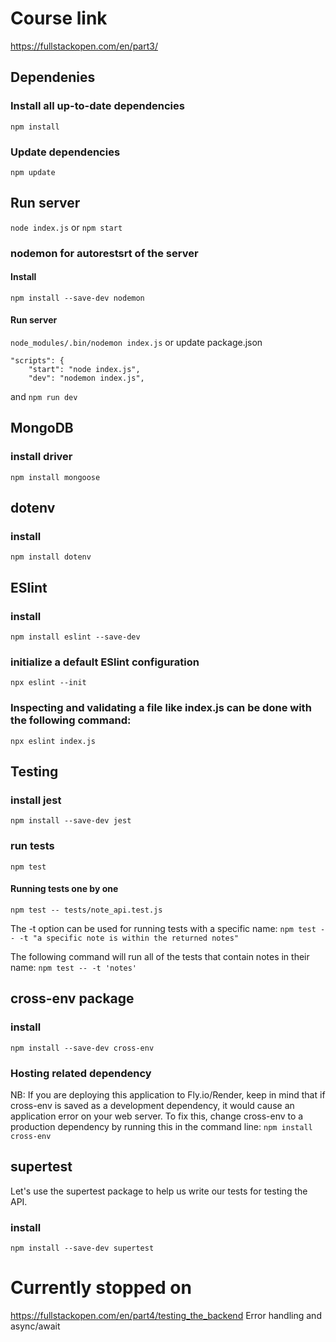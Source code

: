 # Course link
https://fullstackopen.com/en/part3/

## Dependenies 
### Install all up-to-date dependencies
`npm install`

### Update dependencies
`npm update`


## Run server
`node index.js`
or
`npm start`

### nodemon for autorestsrt of the server
#### Install
`npm install --save-dev nodemon`

#### Run server
`node_modules/.bin/nodemon index.js`
or
update package.json 
```
"scripts": {
    "start": "node index.js",
    "dev": "nodemon index.js",
```

and
`npm run dev`

## MongoDB
### install driver
`npm install mongoose`

## dotenv
### install
`npm install dotenv`

## ESlint 
### install
`npm install eslint --save-dev`

### initialize a default ESlint configuration
`npx eslint --init`

### Inspecting and validating a file like index.js can be done with the following command:
`npx eslint index.js`

## Testing
### install jest
`npm install --save-dev jest`

### run tests
`npm test`

#### Running tests one by one
`npm test -- tests/note_api.test.js`

The -t option can be used for running tests with a specific name:
`npm test -- -t "a specific note is within the returned notes"`

The following command will run all of the tests that contain notes in their name:
`npm test -- -t 'notes'`

## cross-env package
### install
`npm install --save-dev cross-env`

### Hosting related dependency
NB: If you are deploying this application to Fly.io/Render, keep in mind that if cross-env is saved as a development dependency, it would cause an application error on your web server. To fix this, change cross-env to a production dependency by running this in the command line:
`npm install cross-env`

## supertest
Let's use the supertest package to help us write our tests for testing the API.
### install
`npm install --save-dev supertest`


# Currently stopped on
https://fullstackopen.com/en/part4/testing_the_backend
Error handling and async/await
